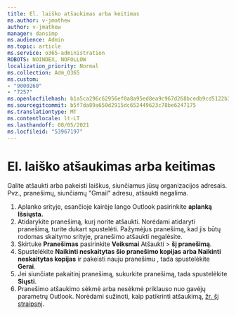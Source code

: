 ```yaml
---
title: El. laiško atšaukimas arba keitimas
ms.author: v-jmathew
author: v-jmathew
manager: dansimp
ms.audience: Admin
ms.topic: article
ms.service: o365-administration
ROBOTS: NOINDEX, NOFOLLOW
localization_priority: Normal
ms.collection: Adm_O365
ms.custom:
- "9000260"
- "7257"
ms.openlocfilehash: b1a5ca296c62956ef0a8a95ed8ea9c967d268bcedb9cd5122b39a9678ba1f152
ms.sourcegitcommit: b5f7da89a650d2915dc652449623c78be6247175
ms.translationtype: MT
ms.contentlocale: lt-LT
ms.lasthandoff: 08/05/2021
ms.locfileid: "53967197"
---
```

# <a name="recall-or-replace-email-message"></a>El. laiško atšaukimas arba keitimas

Galite atšaukti arba pakeisti laiškus, siunčiamus jūsų organizacijos adresais. Pvz., pranešimų, siunčiamų "Gmail" adresu, atšaukti negalima.

1. Aplanko srityje, esančioje kairėje lango Outlook pasirinkite **aplanką Išsiųsta.**
2. Atidarykite pranešimą, kurį norite atšaukti. Norėdami atidaryti pranešimą, turite dukart spustelėti. Pažymėjus pranešimą, kad jis būtų rodomas skaitymo srityje, pranešimo atšaukti negalėsite.
3. Skirtuke **Pranešimas** pasirinkite **Veiksmai** Atšaukti  >  **šį pranešimą**.
4. Spustelėkite **Naikinti neskaitytas šio pranešimo kopijas** **arba Naikinti neskaitytas kopijas** ir pakeisti nauju pranešimu , tada spustelėkite **Gerai**.
5. Jei siunčiate pakaitinį pranešimą, sukurkite pranešimą, tada spustelėkite **Siųsti**.
6. Pranešimo atšaukimo sėkmė arba nesėkmė priklauso nuo gavėjų parametrų Outlook. Norėdami sužinoti, kaip patikrinti atšaukimą, [žr. šį straipsnį](https://support.office.com/article/recall-or-replace-an-email-message-that-you-sent-35027f88-d655-4554-b4f8-6c0729a723a0#tocheck).
